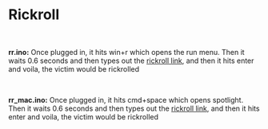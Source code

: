 # Rickroll
<br>

**rr.ino:** Once plugged in, it hits win+r which opens the run menu. Then it waits 0.6 seconds and then types out the [rickroll link](https://www.youtube.com/watch?v=dQw4w9WgXcQ), and then it hits enter and voila, the victim would be rickrolled

<br>

**rr_mac.ino:** Once plugged in, it hits cmd+space which opens spotlight. Then it waits 0.6 seconds and then types out the [rickroll link](https://www.youtube.com/watch?v=dQw4w9WgXcQ), and then it hits enter and voila, the victim would be rickrolled

